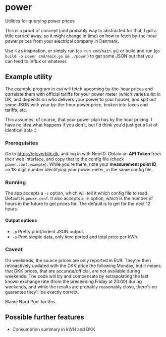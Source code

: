 # power
Utilities for querying power prices

This is a proof of concept (and probably way to abstracted for that, I got a
little carried away, so it might change in time) on how to fetch by-the-hour
power prices from your electrical company in Denmark.

Use it as inspiration, or simply run (`go run cmd/main.go`) or build and run
(`go build -o power cmd/main.go && ./power`) to get some JSON out that you can
feed to Influx or whatever.

## Example utility

The example program in `cmd` will fetch upcoming by-the-hour prices and
correlate them with official tariffs for your power meter (which varies a lot
in DK, and depends on who delivers your power to your house), and spit out some
JSON with your by-the-hour power price, broken into taxes and tariffs, etc.

This assumes, of course, that your power plan has by the hour pricing. I have
no idea what happens if you don't, but I'd think you'd just get a list of
identical data :)

### Prerequisites

Go to https://eloverblik.dk, and log in with NemID. Obtain an **API Token** from their web
interface, and copy that to the config file (check `power.conf.example`). While
you're there, note your **measurement point ID**, an 18-digit number identifying
your power meter, in the same config file.

### Running

The app accepts a `-c` option, which will tell it which config file to read.
Default is `power.conf`. It also accepts a `-h` option, which is the number of
hours in the future to get prices for. The default is to get for the next 12
hours.

#### Output options

* `-p` Pretty print/indent JSON output.
* `-s` Print simple data, only time period and total price per kWh.


### Caveat

On weekends, the source prices are only reported in EUR. They're then
retroactively updated with the DKK price the following Monday, but it means
that DKK prices, that are accurate/official, are not available during weekends.
The code will try and compensate by extrapolating the last known exchange rate
(from the preceeding Friday at 23:00) during weekends, and while the results
are probably reasonably close, there's no guarantee they'll be exactly correct.

Blame Nord Pool for this.

## Possible further features

* Consumption summary in kWH and DKK
